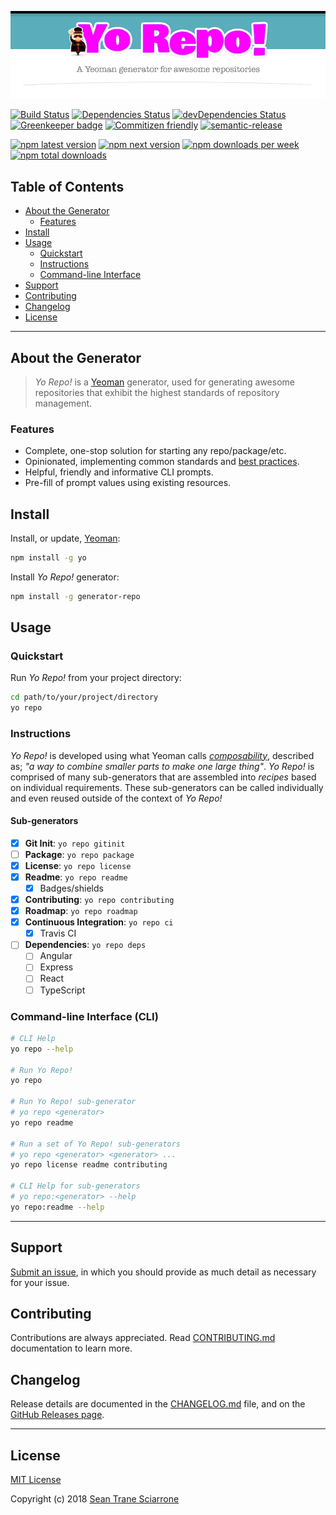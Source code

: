 ![Yo Repo! A Yeoman generator for awesome repositories](https://raw.githubusercontent.com/seantrane/yo-repo/master/src/_resources/header.png)

[![Build Status](https://travis-ci.com/seantrane/yo-repo.svg?branch=master)](https://travis-ci.com/seantrane/yo-repo) [![Dependencies Status](https://david-dm.org/seantrane/yo-repo/status.svg)](https://david-dm.org/seantrane/yo-repo) [![devDependencies Status](https://david-dm.org/seantrane/yo-repo/dev-status.svg)](https://david-dm.org/seantrane/yo-repo?type=dev) [![Greenkeeper badge](https://badges.greenkeeper.io/seantrane/yo-repo.svg)](https://greenkeeper.io/) [![Commitizen friendly](https://img.shields.io/badge/commitizen-friendly-brightgreen.svg)](http://commitizen.github.io/cz-cli/) [![semantic-release](https://img.shields.io/badge/%20%20%F0%9F%93%A6%F0%9F%9A%80-semantic--release-e10079.svg)](https://github.com/semantic-release/semantic-release)

[![npm latest version](https://img.shields.io/npm/v/seantrane/generator-repo/latest.svg)](https://www.npmjs.com/package/seantrane/generator-repo) [![npm next version](https://img.shields.io/npm/v/seantrane/generator-repo/next.svg)](https://www.npmjs.com/package/seantrane/generator-repo) [![npm downloads per week](https://img.shields.io/npm/dw/seantrane/generator-repo.svg)](https://www.npmjs.com/package/seantrane/generator-repo) [![npm total downloads](https://img.shields.io/npm/dt/seantrane/generator-repo.svg)](https://www.npmjs.com/package/seantrane/generator-repo)

## Table of Contents

- [About the Generator](#about)
  - [Features](#features)
- [Install](#install)
- [Usage](#usage)
  - [Quickstart](#quickstart)
  - [Instructions](#instructions)
  - [Command-line Interface](#cli)
- [Support](#support)
- [Contributing](#contributing)
- [Changelog](#changelog)
- [License](#license)

---

## About the Generator <a id="about"></a>

> _Yo Repo!_ is a [Yeoman](http://yeoman.io) generator, used for generating awesome repositories that exhibit the highest standards of repository management.

### Features <a id="features"></a>

- Complete, one-stop solution for starting any repo/package/etc.
- Opinionated, implementing common standards and [best practices](https://bestpractices.coreinfrastructure.org).
- Helpful, friendly and informative CLI prompts.
- Pre-fill of prompt values using existing resources.

## Install <a id="install"></a>

Install, or update, [Yeoman](http://yeoman.io):

```sh
npm install -g yo
```

Install _Yo Repo!_ generator:

```sh
npm install -g generator-repo
```

## Usage <a id="usage"></a>

### Quickstart <a id="quickstart"></a>

Run _Yo Repo!_ from your project directory:

```sh
cd path/to/your/project/directory
yo repo
```

### Instructions <a id="instructions"></a>

_Yo Repo!_ is developed using what Yeoman calls [_composability_](http://yeoman.io/authoring/composability.html), described as; _"a way to combine smaller parts to make one large thing"_. _Yo Repo!_ is comprised of many sub-generators that are assembled into _recipes_ based on individual requirements. These sub-generators can be called individually and even reused outside of the context of _Yo Repo!_

#### Sub-generators

- [x] **Git Init**: `yo repo gitinit`
- [ ] **Package**: `yo repo package`
- [x] **License**: `yo repo license`
- [x] **Readme**: `yo repo readme`
  - [x] Badges/shields
- [x] **Contributing**: `yo repo contributing`
- [x] **Roadmap**: `yo repo roadmap`
- [x] **Continuous Integration**: `yo repo ci`
  - [x] Travis CI
- [ ] **Dependencies**: `yo repo deps`
  - [ ] Angular
  - [ ] Express
  - [ ] React
  - [ ] TypeScript

### Command-line Interface (CLI) <a id="cli"></a>

```sh
# CLI Help
yo repo --help

# Run Yo Repo!
yo repo

# Run Yo Repo! sub-generator
# yo repo <generator>
yo repo readme

# Run a set of Yo Repo! sub-generators
# yo repo <generator> <generator> ...
yo repo license readme contributing

# CLI Help for sub-generators
# yo repo:<generator> --help
yo repo:readme --help
```

---

## Support <a id="support"></a>

[Submit an issue](https://github.com/seantrane/yo-repo/issues/new), in which you should provide as much detail as necessary for your issue.

## Contributing <a id="contributing"></a>

Contributions are always appreciated. Read [CONTRIBUTING.md](https://github.com/seantrane/yo-repo/blob/master/CONTRIBUTING.md) documentation to learn more.

## Changelog <a id="changelog"></a>

Release details are documented in the [CHANGELOG.md](https://github.com/seantrane/yo-repo/blob/master/CHANGELOG.md) file, and on the [GitHub Releases page](https://github.com/seantrane/yo-repo/releases).

---

## License <a id="license"></a>

[MIT License](https://github.com/seantrane/yo-repo/blob/master/LICENSE)

Copyright (c) 2018 [Sean Trane Sciarrone](https://github.com/seantrane)
